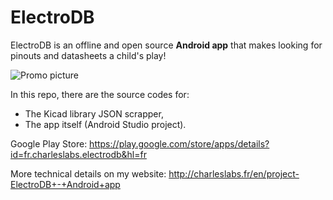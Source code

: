 # ElectroDB

ElectroDB is an offline and open source **Android app** that makes looking for pinouts and datasheets a child's play!

![Promo picture](http://charleslabs.fr/projects/20171014_ElectroDB/img.jpg)

In this repo, there are the source codes for:
* The Kicad library JSON scrapper,
* The app itself (Android Studio project).

Google Play Store: https://play.google.com/store/apps/details?id=fr.charleslabs.electrodb&hl=fr

More technical details on my website: http://charleslabs.fr/en/project-ElectroDB+-+Android+app
